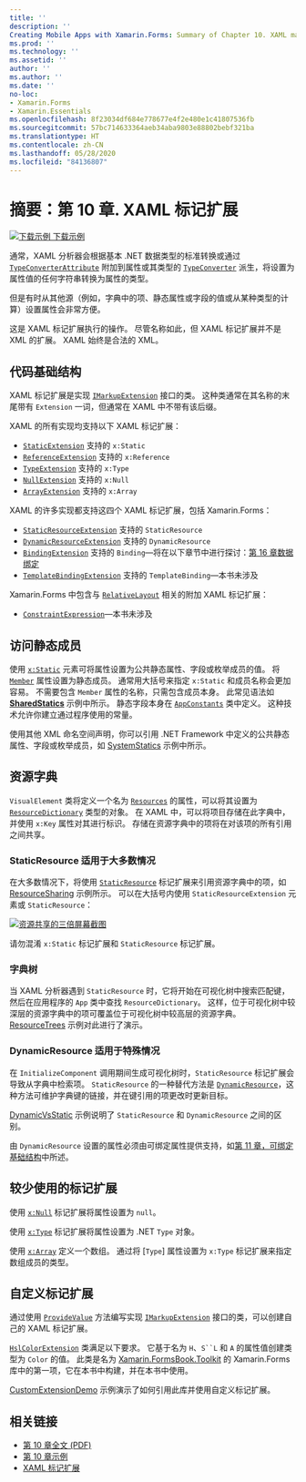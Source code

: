 ```yaml
---
title: ''
description: ''
Creating Mobile Apps with Xamarin.Forms: Summary of Chapter 10. XAML markup extensions''
ms.prod: ''
ms.technology: ''
ms.assetid: ''
author: ''
ms.author: ''
ms.date: ''
no-loc:
- Xamarin.Forms
- Xamarin.Essentials
ms.openlocfilehash: 8f23034df684e778677e4f2e480e1c41807536fb
ms.sourcegitcommit: 57bc714633364aeb34aba9803e88802bebf321ba
ms.translationtype: HT
ms.contentlocale: zh-CN
ms.lasthandoff: 05/28/2020
ms.locfileid: "84136807"
---
```

# <a name="summary-of-chapter-10-xaml-markup-extensions"></a>摘要：第 10 章. XAML 标记扩展

[![下载示例](~/media/shared/download.png) 下载示例](https://github.com/xamarin/xamarin-forms-book-samples/tree/master/Chapter10)

通常，XAML 分析器会根据基本 .NET 数据类型的标准转换或通过 [`TypeConverterAttribute`](xref:Xamarin.Forms.TypeConverterAttribute) 附加到属性或其类型的 [`TypeConverter`](xref:Xamarin.Forms.TypeConverter) 派生，将设置为属性值的任何字符串转换为属性的类型。

但是有时从其他源（例如，字典中的项、静态属性或字段的值或从某种类型的计算）设置属性会非常方便。

这是 XAML 标记扩展执行的操作。 尽管名称如此，但 XAML 标记扩展并不是 XML 的扩展。 XAML 始终是合法的 XML。

## <a name="the-code-infrastructure"></a>代码基础结构

XAML 标记扩展是实现 [`IMarkupExtension`](xref:Xamarin.Forms.Xaml.IMarkupExtension) 接口的类。 这种类通常在其名称的末尾带有 `Extension` 一词，但通常在 XAML 中不带有该后缀。

XAML 的所有实现均支持以下 XAML 标记扩展：

- [`StaticExtension`](xref:Xamarin.Forms.Xaml.StaticExtension) 支持的 `x:Static`
- [`ReferenceExtension`](xref:Xamarin.Forms.Xaml.ReferenceExtension) 支持的 `x:Reference`
- [`TypeExtension`](xref:Xamarin.Forms.Xaml.TypeExtension) 支持的 `x:Type`
- [`NullExtension`](xref:Xamarin.Forms.Xaml.NullExtension) 支持的 `x:Null`
- [`ArrayExtension`](xref:Xamarin.Forms.Xaml.ArrayExtension) 支持的 `x:Array`

XAML 的许多实现都支持这四个 XAML 标记扩展，包括 Xamarin.Forms：

- [`StaticResourceExtension`](xref:Xamarin.Forms.Xaml.StaticResourceExtension) 支持的 `StaticResource`
- [`DynamicResourceExtension`](xref:Xamarin.Forms.Xaml.DynamicResourceExtension) 支持的 `DynamicResource`
- [`BindingExtension`](xref:Xamarin.Forms.Xaml.BindingExtension) 支持的 `Binding`&mdash;将在以下章节中进行探讨：[第 16 章数据绑定](chapter16.md)
- [`TemplateBindingExtension`](xref:Xamarin.Forms.Xaml.TemplateBindingExtension) 支持的 `TemplateBinding`&mdash;本书未涉及

Xamarin.Forms 中包含与 [`RelativeLayout`](xref:Xamarin.Forms.RelativeLayout) 相关的附加 XAML 标记扩展：

- [`ConstraintExpression`](xref:Xamarin.Forms.ConstraintExpression)&mdash;本书未涉及

## <a name="accessing-static-members"></a>访问静态成员

使用 [`x:Static`](xref:Xamarin.Forms.Xaml.StaticExtension) 元素可将属性设置为公共静态属性、字段或枚举成员的值。 将 [`Member`](xref:Xamarin.Forms.Xaml.StaticExtension.Member) 属性设置为静态成员。 通常用大括号来指定 `x:Static` 和成员名称会更加容易。 不需要包含 `Member` 属性的名称，只需包含成员本身。 此常见语法如 [**SharedStatics**](https://github.com/xamarin/xamarin-forms-book-samples/tree/master/Chapter10/SharedStatics) 示例中所示。 静态字段本身在 [`AppConstants`](https://github.com/xamarin/xamarin-forms-book-samples/blob/master/Chapter10/SharedStatics/SharedStatics/SharedStatics/AppConstants.cs) 类中定义。 这种技术允许你建立通过程序使用的常量。

使用其他 XML 命名空间声明，你可以引用 .NET Framework 中定义的公共静态属性、字段或枚举成员，如 [SystemStatics](https://github.com/xamarin/xamarin-forms-book-samples/tree/master/Chapter10/SystemStatics) 示例中所示。

## <a name="resource-dictionaries"></a>资源字典

`VisualElement` 类将定义一个名为 [`Resources`](xref:Xamarin.Forms.VisualElement.Resources) 的属性，可以将其设置为 [`ResourceDictionary`](xref:Xamarin.Forms.ResourceDictionary) 类型的对象。 在 XAML 中，可以将项目存储在此字典中，并使用 `x:Key` 属性对其进行标识。 存储在资源字典中的项将在对该项的所有引用之间共享。

### <a name="staticresource-for-most-purposes"></a>StaticResource 适用于大多数情况

在大多数情况下，将使用 [`StaticResource`](xref:Xamarin.Forms.Xaml.StaticResourceExtension) 标记扩展来引用资源字典中的项，如 [ResourceSharing](https://github.com/xamarin/xamarin-forms-book-samples/tree/master/Chapter10/ResourceSharing) 示例所示。 可以在大括号内使用 `StaticResourceExtension` 元素或 `StaticResource`：

[![资源共享的三倍屏幕截图](images/ch10fg03-small.png "资源共享")](images/ch10fg03-large.png#lightbox "资源共享")

请勿混淆 `x:Static` 标记扩展和 `StaticResource` 标记扩展。

### <a name="a-tree-of-dictionaries"></a>字典树

当 XAML 分析器遇到 `StaticResource` 时，它将开始在可视化树中搜索匹配键，然后在应用程序的 `App` 类中查找 `ResourceDictionary`。 这样，位于可视化树中较深层的资源字典中的项可覆盖位于可视化树中较高层的资源字典。 [ResourceTrees](https://github.com/xamarin/xamarin-forms-book-samples/tree/master/Chapter10/ResourceTrees) 示例对此进行了演示。

### <a name="dynamicresource-for-special-purposes"></a>DynamicResource 适用于特殊情况

在 `InitializeComponent` 调用期间生成可视化树时，`StaticResource` 标记扩展会导致从字典中检索项。 `StaticResource` 的一种替代方法是 [`DynamicResource`](xref:Xamarin.Forms.Xaml.DynamicResourceExtension)，这种方法可维护字典键的链接，并在键引用的项更改时更新目标。

[DynamicVsStatic](https://github.com/xamarin/xamarin-forms-book-samples/tree/master/Chapter10/DynamicVsStatic) 示例说明了 `StaticResource` 和 `DynamicResource` 之间的区别。

由 `DynamicResource` 设置的属性必须由可绑定属性提供支持，如[第 11 章，可绑定基础结构](chapter11.md)中所述。

## <a name="lesser-used-markup-extensions"></a>较少使用的标记扩展

使用 [`x:Null`](xref:Xamarin.Forms.Xaml.NullExtension) 标记扩展将属性设置为 `null`。

使用 [`x:Type`](xref:Xamarin.Forms.Xaml.TypeExtension) 标记扩展将属性设置为 .NET `Type` 对象。

使用 [`x:Array`](xref:Xamarin.Forms.Xaml.ArrayExtension) 定义一个数组。 通过将 [`Type`] 属性设置为 `x:Type` 标记扩展来指定数组成员的类型。

## <a name="a-custom-markup-extension"></a>自定义标记扩展

通过使用 [`ProvideValue`](xref:Xamarin.Forms.Xaml.IMarkupExtension.ProvideValue(System.IServiceProvider)) 方法编写实现 [`IMarkupExtension`](xref:Xamarin.Forms.Xaml.IMarkupExtension) 接口的类，可以创建自己的 XAML 标记扩展。

[`HslColorExtension`](https://github.com/xamarin/xamarin-forms-book-samples/blob/master/Libraries/Xamarin.FormsBook.Toolkit/Xamarin.FormsBook.Toolkit/HslColorExtension.cs) 类满足以下要求。 它基于名为 `H`、`S``L` 和 `A` 的属性值创建类型为 `Color` 的值。 此类是名为 [Xamarin.FormsBook.Toolkit](https://github.com/xamarin/xamarin-forms-book-samples/tree/master/Libraries/Xamarin.FormsBook.Toolkit) 的 Xamarin.Forms 库中的第一项，它在本书中构建，并在本书中使用。

[CustomExtensionDemo](https://github.com/xamarin/xamarin-forms-book-samples/tree/master/Chapter10/CustomExtensionDemo) 示例演示了如何引用此库并使用自定义标记扩展。

## <a name="related-links"></a>相关链接

- [第 10 章全文 (PDF)](https://download.xamarin.com/developer/xamarin-forms-book/XamarinFormsBook-Ch10-Apr2016.pdf)
- [第 10 章示例](https://github.com/xamarin/xamarin-forms-book-samples/tree/master/Chapter10)
- [XAML 标记扩展](~/xamarin-forms/xaml/markup-extensions/index.md)

